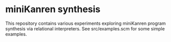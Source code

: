 # miniKanren synthesis
This repository contains various experiments exploring miniKanren program
synthesis via relational interpreters. See src/examples.scm for some simple
examples.
